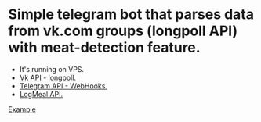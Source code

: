 # Simple telegram bot that parses data from vk.com groups (longpoll API) with meat-detection feature. 

- It's running on VPS.
- [Vk API - longpoll.](https://vk.com/dev/using_longpoll)
- [Telegram API - WebHooks.](https://core.telegram.org/bots/api)
- [LogMeal API.](https://www.logmeal.es/)

[Example](https://github.com/Genomorf/tele_bot/blob/master/example.jpg)
